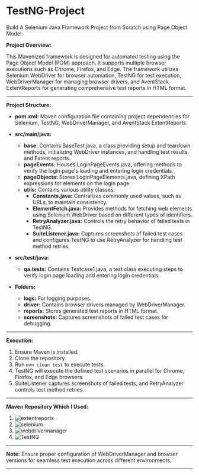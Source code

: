 # TestNG-Project
Build A Selenium Java Framework Project from Scratch using Page Object Model

**Project Overview:**

This Mavenized framework is designed for automated testing using the Page Object Model (POM) approach. It supports multiple browser executions such as Chrome, Firefox, and Edge. The framework utilizes Selenium WebDriver for browser automation, TestNG for test execution, WebDriverManager for managing browser drivers, and AventStack ExtentReports for generating comprehensive test reports in HTML format.

---

**Project Structure:**

- **pom.xml:** Maven configuration file containing project dependencies for Selenium, TestNG, WebDriverManager, and AventStack ExtentReports.

- **src/main/java:**
  - **base:** Contains BaseTest.java, a class providing setup and teardown methods, initializing WebDriver instances, and handling test results and Extent reports.
  - **pageEvents:** Houses LoginPageEvents.java, offering methods to verify the login page's loading and entering login credentials.
  - **pageObjects:** Stores LoginPageElements.java, defining XPath expressions for elements on the login page.
  - **utils:** Contains various utility classes:
    - **Constants.java:** Centralizes commonly used values, such as URLs, to maintain consistency.
    - **ElementFetch.java:** Provides methods for fetching web elements using Selenium WebDriver based on different types of identifiers.
    - **RetryAnalyzer.java:** Controls the retry behavior of failed tests in TestNG.
    - **SuiteListener.java:** Captures screenshots of failed test cases and configures TestNG to use RetryAnalyzer for handling test method retries.

- **src/test/java:**
  - **qa.tests:** Contains Testcase1.java, a test class executing steps to verify login page loading and entering login credentials.

- **Folders:**
  - **logs:** For logging purposes.
  - **driver:** Contains browser drivers managed by WebDriverManager.
  - **reports:** Stores generated test reports in HTML format.
  - **screenshots:** Captures screenshots of failed test cases for debugging.

---

**Execution:**

1. Ensure Maven is installed.
2. Clone the repository.
3. Run `mvn clean test` to execute tests.
4. TestNG will execute the defined test scenarios in parallel for Chrome, Firefox, and Edge browsers.
5. SuiteListener captures screenshots of failed tests, and RetryAnalyzer controls test method retries.

---

**Maven Repository Which I Used:**

1. ![extentreports](https://github.com/CoderPartha012/TestNG-Project/assets/104616945/b54cdf82-2737-461e-9756-ce72851105c5)
2. ![selenium](https://github.com/CoderPartha012/TestNG-Project/assets/104616945/097b1571-158e-426e-aa7a-22fd3156365f)
3. ![webdrivermanager](https://github.com/CoderPartha012/TestNG-Project/assets/104616945/08a58403-ef59-4384-b6c4-df7c23e825c2)
4. ![TestNG](https://github.com/CoderPartha012/TestNG-Project/assets/104616945/d1fc1bef-7d6d-4b08-b532-ba23659bd4e1)

---

**Note:** Ensure proper configuration of WebDriverManager and browser versions for seamless test execution across different environments.

--- 
